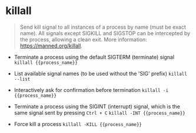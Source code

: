 # killall
> Send kill signal to all instances of a process by name (must be exact name).
> All signals except SIGKILL and SIGSTOP can be intercepted by the process, allowing a clean exit.
> More information: <https://manned.org/killall>.

- Terminate a process using the default SIGTERM (terminate) signal
`killall {{process_name}}`

- List available signal names (to be used without the 'SIG' prefix)
`killall --list`

- Interactively ask for confirmation before termination
`killall -i {{process_name}}`

- Terminate a process using the SIGINT (interrupt) signal, which is the same signal sent by pressing `Ctrl + C`
`killall -INT {{process_name}}`

- Force kill a process
`killall -KILL {{process_name}}`
